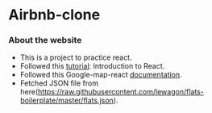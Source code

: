 # Airbnb-clone

### About the website

* This is a project to practice react.
* Followed this [tutorial](https://www.youtube.com/watch?v=_ZTT9kw3PIE&t=4114s): Introduction to React.
* Followed this Google-map-react [documentation](https://github.com/google-map-react/google-map-react).
* Fetched JSON file from here(https://raw.githubusercontent.com/lewagon/flats-boilerplate/master/flats.json).
